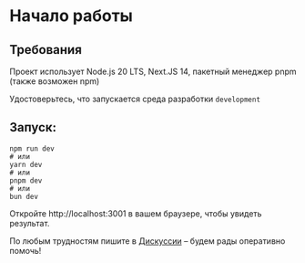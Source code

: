# Начало работы

## Требования
Проект использует Node.js 20 LTS, Next.JS 14, пакетный менеджер pnpm (также возможен npm)

Удостоверьтесь, что запускается среда разработки `development`

## Запуск:

```
npm run dev
# или
yarn dev
# или
pnpm dev
# или
bun dev
```

Откройте http://localhost:3001 в вашем браузере, чтобы увидеть результат.

По любым трудностям пишите в [Дискуссии](https://github.com/TeamHSE/train-platform/discussions/62) – будем рады оперативно помочь!
